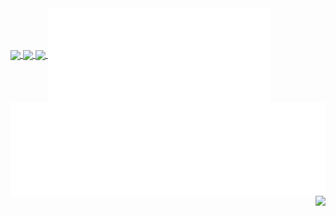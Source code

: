 <a href="https://github.com/jcs090218">
  <img align="center" src="https://metrics.lecoq.io/jcs090218?template=classic&base.activity=0&base.community=0&base.repositories=0&base.metadata=0&config.timezone=Asia%2FTaipei" />
  <img align="center" src="https://metrics.lecoq.io/jcs090218?template=classic&base.header=0&base.repositories=0&base.metadata=0&config.timezone=Asia%2FTaipei" />
  <img align="center" src="https://metrics.lecoq.io/jcs090218?template=classic&base.header=0&base.activity=0&base.community=0&base.metadata=0&config.timezone=Asia%2FTaipei" />

  <img align="center" height="150px" src="./iso_calender.svg" />
  <img align="center" height="150px" src="./issue_&_pr.svg" />
  <img align="right" src="https://metrics.lecoq.io/jcs090218?template=classic&base.header=0&base.activity=0&base.community=0&base.repositories=0&config.timezone=Asia%2FTaipei" />
</a>
